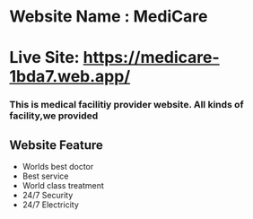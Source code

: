 # Website Name : MediCare
# Live Site: https://medicare-1bda7.web.app/
### This is medical facilitiy provider website. All kinds of facility,we provided
## Website Feature
* Worlds best doctor
* Best service
* World class treatment
* 24/7 Security
* 24/7 Electricity
